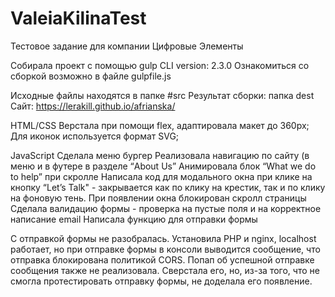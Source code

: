 # ValeiaKilinaTest
 Тестовое задание для компании Цифровые Элементы

Собирала проект с помощью gulp CLI version: 2.3.0
Ознакомиться со сборкой возможно в файле gulpfile.js

Исходные файлы находятся в папке #src
Результат сборки: папка dest
Сайт: https://lerakill.github.io/afrianska/  

HTML/CSS
Верстала при помощи flex, адаптировала макет до 360px;
Для иконок используется формат SVG;

JavaScript
Сделала меню бургер 
Реализовала навигацию по сайту (в меню и в футере в разделе “About Us”
Анимировала блок “What we do to help” при скролле
Написала код для модального окна при клике на кнопку “Let’s Talk"  -  закрывается как по клику на крестик, так и по клику на фоновую тень. При появлении окна блокирован скролл    страницы
Сделала валидацию формы - проверка на пустые поля и на корректное написание email
Написала функцию для отправки формы


С отправкой формы не разобралась. Установила PHP и nginx, localhost работает, но при отправке формы в консоли выводится сообщение, что отправка блокирована политикой CORS. 
Попап об успешной отправке сообщения также не реализовала. Сверстала его, но, из-за того, что не смогла протестировать отправку формы, не доделала его появление.

